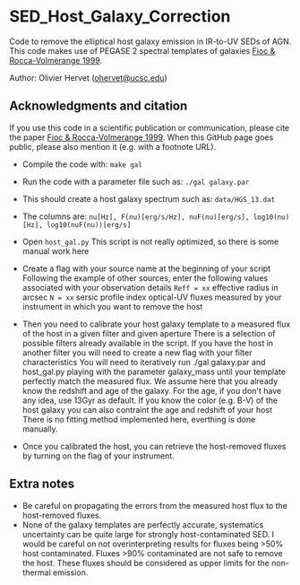 # SED_Host_Galaxy_Correction

Code to remove the elliptical host galaxy emission in IR-to-UV SEDs of AGN. 
This code makes use of PEGASE 2 spectral templates of galaxies [Fioc & Rocca-Volmerange 1999](https://ui.adsabs.harvard.edu/abs/1999astro.ph.12179F/abstract). 

Author: Olivier Hervet (ohervet@ucsc.edu)

Acknowledgments and citation
-------
If you use this code in a scientific publication or communication, please cite the paper [Fioc & Rocca-Volmerange 1999](https://ui.adsabs.harvard.edu/abs/1999astro.ph.12179F/abstract). When this GitHub page goes public, please also mention it (e.g. with a footnote URL).


- Compile the code with:
`make gal`

- Run the code with a parameter file such as:
`./gal galaxy.par`

- This should create a host galaxy spectrum such as:
`data/HGS_13.dat`

- The columns are:
`nu[Hz], F(nu)[erg/s/Hz], nuF(nu)[erg/s], log10(nu)[Hz], log10(nuF(nu))[erg/s]`

- Open `host_gal.py`
This script is not really optimized, so there is some manual work here

- Create a flag with your source name at the beginning of your script
Following the example of other sources, enter the following values associated with your observation details
`Reff = xx` effective radius in arcsec 
`N = xx`    sersic profile index
optical-UV fluxes measured by your instrument in which you want to remove the host

- Then you need to calibrate your host galaxy template to a measured flux of the host in a given filter and given aperture
There is a selection of possible filters already available in the script. If you have the host in another filter you will need to create a new flag with your filter characteristics
You will need to iteratively run ./gal galaxy.par and host_gal.py playing with the parameter galaxy_mass until your template perfectly match the measured flux.
We assume here that you already know the redshift and age of the galaxy. For the age, if you don't have any idea, use 13Gyr as default.
If you know the color (e.g. B-V) of the host galaxy you can also contraint the age and redshift of your host
There is no fitting method implemented here, everthing is done manually.

- Once you calibrated the host, you can retrieve the host-removed fluxes by turning on the flag of your instrument.


## Extra notes
- Be careful on propagating the errors from the measured host flux to the host-removed fluxes.
- None of the galaxy templates are perfectly accurate, systematics uncertainty can be quite large for strongly host-contaminated SED. I would be careful on not overinterpreting results for fluxes being >50% host contaminated. Fluxes >90% contaminated are not safe to remove the host. These fluxes should be considered as upper limits for the non-thermal emission.

